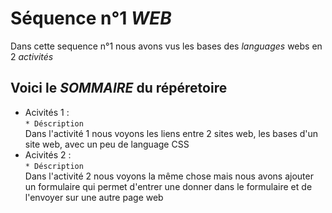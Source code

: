 # Séquence n°1 _WEB_

Dans cette sequence n°1 nous avons vus les bases des _languages_ webs en 2 _activités_ 
## Voici le _SOMMAIRE_ du répéretoire

* Acivités 1 :  
`* Déscription`  
Dans l'activité 1 nous voyons les liens entre 2 sites web, les bases d'un site web, avec un peu de language CSS
* Acivités 2 :  
`* Déscription`  
Dans l'activité 2 nous voyons la même chose mais nous avons ajouter un formulaire qui permet d'entrer une donner dans le formulaire et de l'envoyer sur une autre page web
